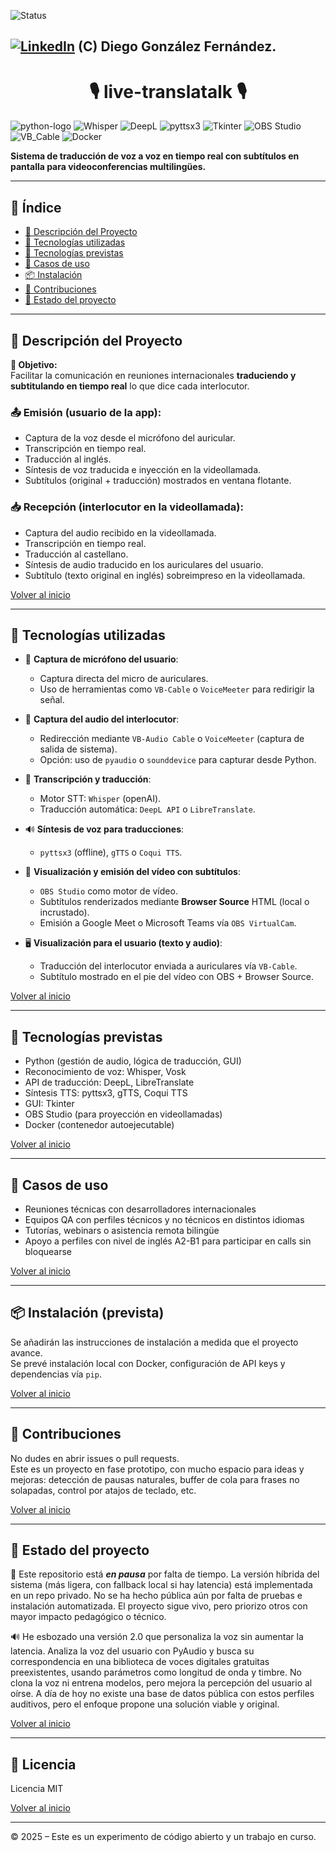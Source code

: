 <a id="indice"></a>
![Status][En-Diseno]

[![LinkedIn][linkedin-logo]][linkedin-link] (C) Diego González Fernández. 
---

<h1 align="center">🎙️ live-translatalk 🎙️</h1>

![python-logo]
![Whisper][whisper-logo]
![DeepL][deepl-logo]
![pyttsx3][pyttsx3-logo]
![Tkinter][tkinter-logo]
![OBS Studio][obs-logo]
![VB_Cable][VB-Cable-logo]
![Docker][docker-logo]

**Sistema de traducción de voz a voz en tiempo real con subtítulos en pantalla para videoconferencias multilingües.**

---

## 🧭 Índice

- [🧠 Descripción del Proyecto](#descripcion-del-proyecto)
- [🧰 Tecnologías utilizadas](#tecnologias)
- [🔧 Tecnologías previstas](#tech-previstas)
- [🚀 Casos de uso](#casos-de-uso)
- [📦 Instalación](#instalacion)
- [🤝 Contribuciones](#contribuciones)
- [🚧 Estado del proyecto](#estado-actual)
---

<a id="descripcion-del-proyecto"></a>
## 🧠 Descripción del Proyecto

**🎯 Objetivo:**  
Facilitar la comunicación en reuniones internacionales **traduciendo y subtitulando en tiempo real** lo que dice cada interlocutor.

### 📤 Emisión (usuario de la app):
- Captura de la voz desde el micrófono del auricular.
- Transcripción en tiempo real.
- Traducción al inglés.
- Síntesis de voz traducida e inyección en la videollamada.
- Subtítulos (original + traducción) mostrados en ventana flotante.

### 📥 Recepción (interlocutor en la videollamada):
- Captura del audio recibido en la videollamada.
- Transcripción en tiempo real.
- Traducción al castellano.
- Síntesis de audio traducido en los auriculares del usuario.
- Subtítulo (texto original en inglés) sobreimpreso en la videollamada.

[Volver al inicio](#indice)

---

<a id="tecnologias"></a>
## 🧰 Tecnologías utilizadas

- 🎤 **Captura de micrófono del usuario**:
  - Captura directa del micro de auriculares.
  - Uso de herramientas como `VB-Cable` o `VoiceMeeter` para redirigir la señal.

- 🔁 **Captura del audio del interlocutor**:
  - Redirección mediante `VB-Audio Cable` o `VoiceMeeter` (captura de salida de sistema).
  - Opción: uso de `pyaudio` o `sounddevice` para capturar desde Python.

- 🧾 **Transcripción y traducción**:
  - Motor STT: `Whisper` (openAI).
  - Traducción automática: `DeepL API` o `LibreTranslate`.

- 🔊 **Síntesis de voz para traducciones**:
  - `pyttsx3` (offline), `gTTS` o `Coqui TTS`.

- 🎥 **Visualización y emisión del vídeo con subtítulos**:
  - `OBS Studio` como motor de vídeo.
  - Subtítulos renderizados mediante **Browser Source** HTML (local o incrustado).
  - Emisión a Google Meet o Microsoft Teams vía `OBS VirtualCam`.

- 🖥️ **Visualización para el usuario (texto y audio)**:
  - Traducción del interlocutor enviada a auriculares vía `VB-Cable`.
  - Subtítulo mostrado en el pie del vídeo con OBS + Browser Source.

[Volver al inicio](#indice)

---

<a id="tech-previstas"></a>
## 🔧 Tecnologías previstas
- Python (gestión de audio, lógica de traducción, GUI)
- Reconocimiento de voz: Whisper, Vosk
- API de traducción: DeepL, LibreTranslate
- Síntesis TTS: pyttsx3, gTTS, Coqui TTS
- GUI: Tkinter
- OBS Studio (para proyección en videollamadas)
- Docker (contenedor autoejecutable)

[Volver al inicio](#indice)

---

<a id="casos-de-uso"></a>
## 🚀 Casos de uso
- Reuniones técnicas con desarrolladores internacionales
- Equipos QA con perfiles técnicos y no técnicos en distintos idiomas
- Tutorías, webinars o asistencia remota bilingüe
- Apoyo a perfiles con nivel de inglés A2-B1 para participar en calls sin bloquearse

[Volver al inicio](#indice)

---

<a id="instalacion"></a>
## 📦 Instalación (prevista)

Se añadirán las instrucciones de instalación a medida que el proyecto avance.  
Se prevé instalación local con Docker, configuración de API keys y dependencias vía `pip`.

[Volver al inicio](#indice)

---

<a id="contribuciones"></a>
## 🤝 Contribuciones

No dudes en abrir issues o pull requests.  
Este es un proyecto en fase prototipo, con mucho espacio para ideas y mejoras: detección de pausas naturales, buffer de cola para frases no solapadas, control por atajos de teclado, etc.

[Volver al inicio](#indice)

---

<a id="estado-actual"></a>
## 🚧 Estado del proyecto

💬 Este repositorio está ***en pausa*** por falta de tiempo. La versión híbrida del sistema (más ligera, con fallback local si hay latencia) está implementada en un repo privado. No se ha hecho pública aún por falta de pruebas e instalación automatizada. El proyecto sigue vivo, pero priorizo otros con mayor impacto pedagógico o técnico.

🔊 He esbozado una versión 2.0 que personaliza la voz sin aumentar la latencia. Analiza la voz del usuario con PyAudio y busca su correspondencia en una biblioteca de voces digitales gratuitas preexistentes, usando parámetros como longitud de onda y timbre. No clona la voz ni entrena modelos, pero mejora la percepción del usuario al oírse. A día de hoy no existe una base de datos pública con estos perfiles auditivos, pero el enfoque propone una solución viable y original.

[Volver al inicio](#indice)

---

## 📄 Licencia

Licencia MIT

[Volver al inicio](#indice)

---

© 2025 – Este es un experimento de código abierto y un trabajo en curso.

<!-- Workspace -->
[En-Construccion]: https://img.shields.io/badge/status-en%20construcci%C3%B3n-orange
[En-Diseno]: https://img.shields.io/badge/status-en%20dise%C3%B1o-yellow

<!-- Speech & Traducción -->
[whisper-logo]: https://img.shields.io/badge/Whisper-000000?style=for-the-badge&logo=openai&logoColor=white
[deepl-logo]: https://img.shields.io/badge/DeepL-0A83FF?style=for-the-badge&logo=deepl&logoColor=white
[pyttsx3-logo]: https://img.shields.io/badge/pyttsx3-FF9900?style=for-the-badge&logo=python&logoColor=white
[VB-Cable-logo]: https://img.shields.io/badge/VB-Cable-00ADEF?style=for-the-badge&logo=windows&logoColor=white

<!-- GUI -->
[tkinter-logo]: https://img.shields.io/badge/Tkinter-3776AB?style=for-the-badge&logo=python&logoColor=white

<!-- Video -->
[obs-logo]: https://img.shields.io/badge/OBS%20Studio-302E31?style=for-the-badge&logo=obsstudio&logoColor=white

<!-- Container -->
[docker-logo]: https://img.shields.io/badge/Docker-2496ED?style=for-the-badge&logo=docker&logoColor=white

<!-- Language -->
[python-logo]: https://img.shields.io/badge/Python-black?logo=python&style=for-the-badge

<!-- Othen -->
[linkedin-logo]: https://img.shields.io/badge/LinkedIn-blue?style=for-the-badge&logo=linkedin&logoColor=white
[linkedin-link]: https://www.linkedin.com/in/diego-gonzalez-fernandez/
